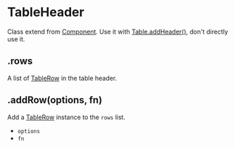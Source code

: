 # TableHeader

Class extend from [Component](component.md). Use it with [Table.addHeader()](table.md#addHeader), don't directly use it.

## .rows

A list of [TableRow](table-row.md) in the table header.

## .addRow(options, fn)

Add a [TableRow](table-row.md) instance to the `rows` list.

- `options`
- `fn`
